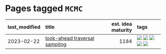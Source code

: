 # Pages tagged `MCMC`

|last_modified|title|est. idea maturity|tags
|:---|:---|---:|:---|
|2023-02-22|[look-ahead traversal sampling](../look-ahead-traversal-sampling.md)|1184|[![](https://img.shields.io/badge/tag-MCMC-e9b626)](../tags/MCMC.md) [![](https://img.shields.io/badge/tag-animation-a9524c)](../tags/animation.md) [![](https://img.shields.io/badge/tag-control-1614f8)](../tags/control.md) [![](https://img.shields.io/badge/tag-experimental-6a156e)](../tags/experimental.md) [![](https://img.shields.io/badge/tag-image_generation-aa21fc)](../tags/image_generation.md)|